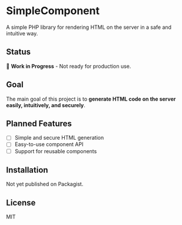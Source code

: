 # SimpleComponent

A simple PHP library for rendering HTML on the server in a safe and intuitive way.

## Status

🚧 **Work in Progress** - Not ready for production use.

## Goal

The main goal of this project is to **generate HTML code on the server easily, intuitively, and securely**.

## Planned Features

- [ ] Simple and secure HTML generation
- [ ] Easy-to-use component API
- [ ] Support for reusable components

## Installation

Not yet published on Packagist.

## License

MIT
